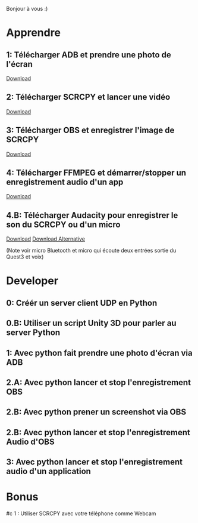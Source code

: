 Bonjour à vous :)


# Apprendre

## 1: Télécharger ADB et prendre une photo de l'écran
[Download](https://github.com/EloiStree/2023_12_01_HelloLocalizationQATestingOMI/issues/2)

## 2: Télécharger SCRCPY et lancer une vidéo
[Download](https://github.com/EloiStree/2023_12_01_HelloLocalizationQATestingOMI/issues/4)

## 3: Télécharger OBS et enregistrer l'image de SCRCPY
[Download](https://github.com/EloiStree/2023_12_01_HelloLocalizationQATestingOMI/issues/8)

## 4: Télécharger FFMPEG et démarrer/stopper un enregistrement audio d'un app
[Download](https://github.com/EloiStree/2023_12_01_HelloLocalizationQATestingOMI/issues/3)

## 4.B: Télécharger Audacity pour enregistrer le son du SCRCPY ou d'un micro 
[Download](https://github.com/EloiStree/2023_12_01_HelloLocalizationQATestingOMI/issues/9) 
[Download Alternative](https://github.com/EloiStree/2023_12_01_HelloLocalizationQATestingOMI/issues/10)  

(Note voir micro Bluetooth et micro qui écoute deux entrées sortie du Quest3 et voix)


# Developer

## 0: Créér un server client UDP en Python 

## 0.B: Utiliser un script Unity 3D pour parler au server Python 

## 1: Avec python fait prendre une photo d'écran via ADB

## 2.A: Avec python lancer et stop l'enregistrement OBS

## 2.B: Avec python prener un screenshot via OBS

## 2.B: Avec python lancer et stop l'enregistrement Audio d'OBS


## 3: Avec python lancer et stop l'enregistrement audio d'un application



# Bonus 

#c 1 : Utiliser SCRCPY avec votre téléphone comme Webcam



